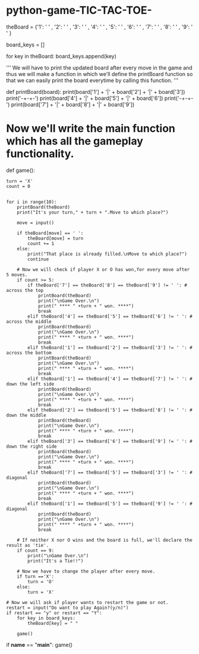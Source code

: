 # python-game-TIC-TAC-TOE-
theBoard = {'1': ' ' , '2': ' ' , '3': ' ' ,
            '4': ' ' , '5': ' ' , '6': ' ' ,
            '7': ' ' , '8': ' ' , '9': ' ' }

board_keys = []

for key in theBoard:
    board_keys.append(key)

''' We will have to print the updated board after every move in the game and 
    thus we will make a function in which we'll define the printBoard function
    so that we can easily print the board everytime by calling this function. '''

def printBoard(board):
    print(board['1'] + '|' + board['2'] + '|' + board['3'])
    print('-+-+-')
    print(board['4'] + '|' + board['5'] + '|' + board['6'])
    print('-+-+-')
    print(board['7'] + '|' + board['8'] + '|' + board['9'])

# Now we'll write the main function which has all the gameplay functionality.
def game():

    turn = 'X'
    count = 0


    for i in range(10):
        printBoard(theBoard)
        print("It's your turn," + turn + ".Move to which place?")

        move = input()        

        if theBoard[move] == ' ':
            theBoard[move] = turn
            count += 1
        else:
            print("That place is already filled.\nMove to which place?")
            continue

        # Now we will check if player X or O has won,for every move after 5 moves. 
        if count >= 5:
            if theBoard['7'] == theBoard['8'] == theBoard['9'] != ' ': # across the top
                printBoard(theBoard)
                print("\nGame Over.\n")                
                print(" **** " +turn + " won. ****")                
                break
            elif theBoard['4'] == theBoard['5'] == theBoard['6'] != ' ': # across the middle
                printBoard(theBoard)
                print("\nGame Over.\n")                
                print(" **** " +turn + " won. ****")
                break
            elif theBoard['1'] == theBoard['2'] == theBoard['3'] != ' ': # across the bottom
                printBoard(theBoard)
                print("\nGame Over.\n")                
                print(" **** " +turn + " won. ****")
                break
            elif theBoard['1'] == theBoard['4'] == theBoard['7'] != ' ': # down the left side
                printBoard(theBoard)
                print("\nGame Over.\n")                
                print(" **** " +turn + " won. ****")
                break
            elif theBoard['2'] == theBoard['5'] == theBoard['8'] != ' ': # down the middle
                printBoard(theBoard)
                print("\nGame Over.\n")                
                print(" **** " +turn + " won. ****")
                break
            elif theBoard['3'] == theBoard['6'] == theBoard['9'] != ' ': # down the right side
                printBoard(theBoard)
                print("\nGame Over.\n")                
                print(" **** " +turn + " won. ****")
                break 
            elif theBoard['7'] == theBoard['5'] == theBoard['3'] != ' ': # diagonal
                printBoard(theBoard)
                print("\nGame Over.\n")                
                print(" **** " +turn + " won. ****")
                break
            elif theBoard['1'] == theBoard['5'] == theBoard['9'] != ' ': # diagonal
                printBoard(theBoard)
                print("\nGame Over.\n")                
                print(" **** " +turn + " won. ****")
                break 

        # If neither X nor O wins and the board is full, we'll declare the result as 'tie'.
        if count == 9:
            print("\nGame Over.\n")                
            print("It's a Tie!!")

        # Now we have to change the player after every move.
        if turn =='X':
            turn = 'O'
        else:
            turn = 'X'        
    
    # Now we will ask if player wants to restart the game or not.
    restart = input("Do want to play Again?(y/n)")
    if restart == "y" or restart == "Y":  
        for key in board_keys:
            theBoard[key] = " "

        game()

if __name__ == "__main__":
    game()
